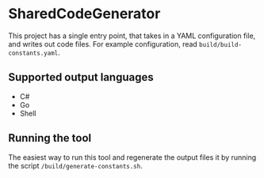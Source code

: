 # SharedCodeGenerator

This project has a single entry point, that takes in a YAML configuration file, and writes out code files.
For example configuration, read `build/build-constants.yaml`.

## Supported output languages
- C#
- Go
- Shell

## Running the tool

The easiest way to run this tool and regenerate the output files it by running the script `/build/generate-constants.sh`.